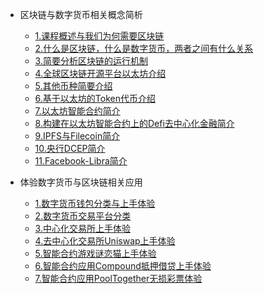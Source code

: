 * 区块链与数字货币相关概念简析
  * [1.课程概述与我们为何需要区块链](markdown/part1/1.课程概述与我们为何需要区块链)
  * [2.什么是区块链，什么是数字货币，两者之间有什么关系](markdown/part1/2.什么是区块链，什么是数字货币，两者之间有什么关系)
  * [3.简要分析区块链的运行机制](markdown/part1/3.简要分析区块链的运行机制)
  * [4.全球区块链开源平台以太坊介绍](markdown/part1/4.全球区块链开源平台以太坊介绍)
  * [5.其他币种简要介绍](markdown/part1/5.其他币种简要介绍)
  * [6.基于以太坊的Token代币介绍](markdown/part1/6.基于以太坊的Token代币介绍)
  * [7.以太坊智能合约简介](markdown/part1/7.以太坊智能合约简介)
  * [8.构建在以太坊智能合约上的Defi去中心化金融简介](markdown/part1/8.构建在以太坊智能合约上的Defi去中心化金融简介)
  * [9.IPFS与Filecoin简介](markdown/part1/9.IPFS与Filecoin简介)
  * [10.央行DCEP简介](markdown/part1/10.央行DCEP简介)
  * [11.Facebook-Libra简介](markdown/part1/11.Facebook-Libra简介)

* 体验数字货币与区块链相关应用
  * [1.数字货币钱包分类与上手体验](markdown/part2/1.数字货币钱包分类与上手体验)
  * [2.数字货币交易平台分类](markdown/part2/2.数字货币交易平台分类)
  * [3.中心化交易所上手体验](markdown/part2/3.中心化交易所上手体验)
  * [4.去中心化交易所Uniswap上手体验](markdown/part2/4.去中心化交易所Uniswap上手体验)
  * [5.智能合约游戏谜恋猫上手体验](markdown/part2/5.智能合约游戏谜恋猫上手体验)
  * [6.智能合约应用Compound抵押借贷上手体验](markdown/part2/6.智能合约应用Compound抵押借贷上手体验)
  * [7.智能合约应用PoolTogether无损彩票体验](markdown/part2/7.智能合约应用PoolTogether无损彩票体验)